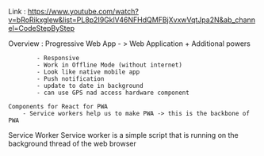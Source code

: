 Link : https://www.youtube.com/watch?v=bRoRikxgIew&list=PL8p2I9GklV46NFHdQMFBjXvxwVqtJpa2N&ab_channel=CodeStepByStep

Overview :
Progressive Web App - > Web Application + Additional powers

            - Responsive
            - Work in Offline Mode (without internet)
            - Look like native mobile app
            - Push notification
            - update to date in background
            - can use GPS nad access hardware component

    Components for React for PWA
        - Service workers help us to make PWA -> this is the backbone of PWA

Service Worker
Service worker is a simple script that is running on the background thread of the web browser
